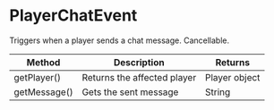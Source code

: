 # PlayerChatEvent

Triggers when a player sends a chat message. Cancellable.

| Method       | Description                 | Returns       |
| ------------ | --------------------------- | ------------- |
| getPlayer()  | Returns the affected player | Player object |
| getMessage() | Gets the sent message       | String        |
